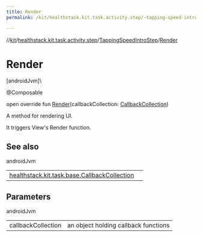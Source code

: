```yaml
---
title: Render
permalink: /kit/healthstack.kit.task.activity.step/-tapping-speed-intro-step/-render.html

---
```

//[kit](../../../index.html)/[healthstack.kit.task.activity.step](../index.html)/[TappingSpeedIntroStep](index.html)/[Render](-render.html)



# Render



[androidJvm]\




@Composable



open override fun [Render](-render.html)(callbackCollection: [CallbackCollection](../../healthstack.kit.task.base/-callback-collection/index.html))



A method for rendering UI.



It triggers View's Render function.



## See also


androidJvm

| | |
|---|---|
| [healthstack.kit.task.base.CallbackCollection](../../healthstack.kit.task.base/-callback-collection/index.html) |  |



## Parameters


androidJvm

| | |
|---|---|
| callbackCollection | an object holding callback functions |




